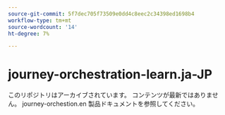 ```yaml
---
source-git-commit: 5f7dec705f73509e0dd4c8eec2c34398ed1698b4
workflow-type: tm+mt
source-wordcount: '14'
ht-degree: 7%

---
```

# journey-orchestration-learn.ja-JP

このリポジトリはアーカイブされています。 コンテンツが最新ではありません。 journey-orchestion.en 製品ドキュメントを参照してください。
